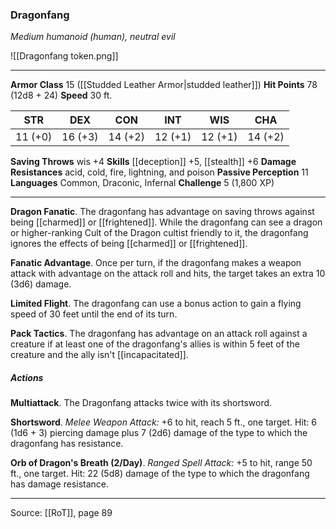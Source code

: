 ### Dragonfang
_Medium humanoid (human), neutral evil_

![[Dragonfang token.png]]


---

**Armor Class** 15 ([[Studded Leather Armor|studded leather]])
**Hit Points** 78 (12d8 + 24)
**Speed** 30 ft.

| STR     | DEX     | CON     | INT     | WIS     | CHA     |
|---------|---------|---------|---------|---------|---------|
| 11 (+0) | 16 (+3) | 14 (+2) | 12 (+1) | 12 (+1) | 14 (+2) |

**Saving Throws** wis +4
**Skills** [[deception]] +5, [[stealth]] +6
**Damage Resistances** acid, cold, fire, lightning, and poison
**Passive Perception** 11
**Languages** Common, Draconic, Infernal
**Challenge** 5 (1,800 XP)

---

**Dragon Fanatic**. The dragonfang has advantage on saving throws against being [[charmed]] or [[frightened]]. While the dragonfang can see a dragon or higher-ranking Cult of the Dragon cultist friendly to it, the dragonfang ignores the effects of being [[charmed]] or [[frightened]].

**Fanatic Advantage**. Once per turn, if the dragonfang makes a weapon attack with advantage on the attack roll and hits, the target takes an extra 10 (3d6) damage.

**Limited Flight**. The dragonfang can use a bonus action to gain a flying speed of 30 feet until the end of its turn.

**Pack Tactics**. The dragonfang has advantage on an attack roll against a creature if at least one of the dragonfang's allies is within 5 feet of the creature and the ally isn't [[incapacitated]].

##### Actions
**Multiattack**. The Dragonfang attacks twice with its shortsword.

**Shortsword**. _Melee Weapon Attack:_ +6 to hit, reach 5 ft., one target. Hit: 6 (1d6 + 3) piercing damage plus 7 (2d6) damage of the type to which the dragonfang has resistance.

**Orb of Dragon's Breath (2/Day)**. _Ranged Spell Attack:_ +5 to hit, range 50 ft., one target. Hit: 22 (5d8) damage of the type to which the dragonfang has damage resistance.


---

Source: [[RoT]], page 89